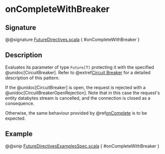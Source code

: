 # onCompleteWithBreaker

## Signature

@@signature [FutureDirectives.scala]($akka-http$/akka-http/src/main/scala/akka/http/scaladsl/server/directives/FutureDirectives.scala) { #onCompleteWithBreaker }

## Description

Evaluates its parameter of type `Future[T]` protecting it with the specified @unidoc[CircuitBreaker].
Refer to @extref[Circuit Breaker](akka-docs:common/circuitbreaker.html) for a detailed description of this pattern.

If the @unidoc[CircuitBreaker] is open, the request is rejected with a @unidoc[CircuitBreakerOpenRejection].
Note that in this case the request's entity databytes stream is cancelled, and the connection is closed
as a consequence.

Otherwise, the same behaviour provided by @ref[onComplete](onComplete.md) is to be expected.

## Example

@@snip [FutureDirectivesExamplesSpec.scala]($test$/scala/docs/http/scaladsl/server/directives/FutureDirectivesExamplesSpec.scala) { #onCompleteWithBreaker }